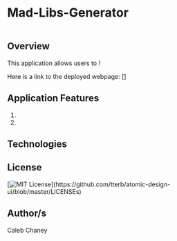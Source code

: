 # Mad-Libs-Generator
![]()
## Overview
This application allows users to !

Here is a link to the deployed webpage: []

## Application Features
1) 
2)


## Technologies


## License 
[![MIT License](https://img.shields.io/apm/l/atomic-design-ui.svg?)](https://github.com/tterb/atomic-design-ui/blob/master/LICENSEs)

## Author/s
Caleb Chaney
